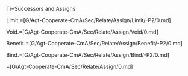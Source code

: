 Ti=Successors and Assigns

Limit.=[G/Agt-Cooperate-CmA/Sec/Relate/Assign/Limit/-P2/0.md]

Void.=[G/Agt-Cooperate-CmA/Sec/Relate/Assign/Void/0.md]

Benefit.=[G/Agt-Cooperate-CmA/Sec/Relate/Assign/Benefit/-P2/0.md]

Bind.=[G/Agt-Cooperate-CmA/Sec/Relate/Assign/Bind/-P2/0.md]

=[G/Agt-Cooperate-CmA/Sec/Relate/Assign/0.md]
